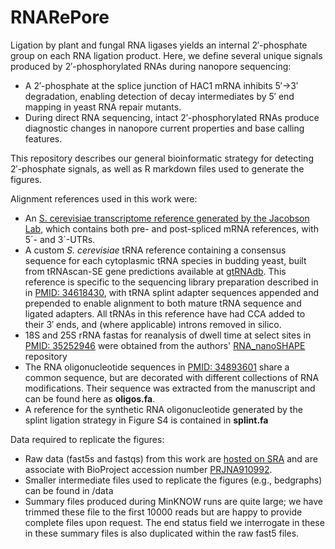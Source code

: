 # RNARePore
Ligation by plant and fungal RNA ligases yields an internal 2′-phosphate group on each RNA ligation product. Here, we define several unique signals produced by 2′-phosphorylated RNAs during nanopore sequencing:
* A 2′-phosphate at the splice junction of HAC1 mRNA inhibits 5′→3′ degradation, enabling detection of decay intermediates by 5′ end mapping in yeast RNA repair mutants.
* During direct RNA sequencing, intact 2′-phosphorylated RNAs produce diagnostic changes in nanopore current properties and base calling features.

This repository describes our general bioinformatic strategy for detecting 2′-phosphate signals, as well as R markdown files used to generate the figures.

Alignment references used in this work were:
* An [S. cerevisiae transcriptome reference generated by the Jacobson Lab](https://github.com/Jacobson-Lab/yeast_transcriptome_v5), which contains both pre- and post-spliced mRNA references, with 5´- and 3´-UTRs.
* A custom _S. cerevisiae_ tRNA reference containing a consensus sequence for each cytoplasmic tRNA species in budding yeast, built from tRNAscan-SE gene predictions available at [gtRNAdb](http://gtrnadb.ucsc.edu). This reference is specific to the sequencing library preparation described in in [PMID: 34618430](https://pubmed.ncbi.nlm.nih.gov/34618430/), with tRNA splint adapter sequences appended and prepended to enable alignment to both mature tRNA sequence and ligated adapters. All tRNAs in this reference have had CCA added to their 3′ ends, and (where applicable) introns removed in silico.
* 18S and 25S rRNA fastas for reanalysis of dwell time at select sites in [PMID: 35252946](https://pubmed.ncbi.nlm.nih.gov/35252946/) were obtained from the authors' [RNA_nanoSHAPE](https://github.com/physnano/rRNA_nanoSHAPE) repository
* The RNA oligonucleotide sequences in [PMID: 34893601](https://pubmed.ncbi.nlm.nih.gov/34893601/) share a common sequence, but are decorated with different collections of RNA modifications. Their sequence was extracted from the manuscript and can be found here as **oligos.fa**.
* A reference for the synthetic RNA oligonucleotide generated by the splint ligation strategy in Figure S4 is contained in **splint.fa**

Data required to replicate the figures:
* Raw data (fast5s and fastqs) from this work are [hosted on SRA](https://www.ncbi.nlm.nih.gov/sra?linkname=bioproject_sra_all&from_uid=910992) and are associate with BioProject accession number [PRJNA910992](https://www.ncbi.nlm.nih.gov/bioproject/?term=PRJNA910992).
* Smaller intermediate files used to replicate the figures (e.g., bedgraphs) can be found in /data
* Summary files produced during MinKNOW runs are quite large; we have trimmed these file to the first 10000 reads but are happy to provide complete files upon request. The end status field we interrogate in these in these summary files is also duplicated within the raw fast5 files.
